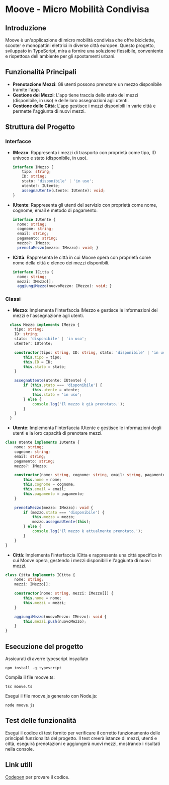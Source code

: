 # Moove - Micro Mobilità Condivisa

## Introduzione

Moove è un'applicazione di micro mobilità condivisa che offre biciclette, scooter e monopattini elettrici in diverse città europee. Questo progetto, sviluppato in TypeScript, mira a fornire una soluzione flessibile, conveniente e rispettosa dell'ambiente per gli spostamenti urbani.

## Funzionalità Principali

- **Prenotazione Mezzi**: Gli utenti possono prenotare un mezzo disponibile tramite l'app.
- **Gestione dei Mezzi**: L'app tiene traccia dello stato dei mezzi (disponibile, in uso) e delle loro assegnazioni agli utenti.
- **Gestione delle Città**: L'app gestisce i mezzi disponibili in varie città e permette l'aggiunta di nuovi mezzi.

## Struttura del Progetto

### Interfacce

- **IMezzo**: Rappresenta i mezzi di trasporto con proprietà come tipo, ID univoco e stato (disponibile, in uso).
  ```typescript
  interface IMezzo {
      tipo: string;
      ID: string;
      stato: 'disponibile' | 'in uso';
      utente?: IUtente;
      assegnaUtente(utente: IUtente): void;
  }
  ```

- **IUtente**: Rappresenta gli utenti del servizio con proprietà come nome, cognome, email e metodo di pagamento.
  ```typescript
  interface IUtente { 
    nome: string; 
    cognome: string; 
    email: string; 
    pagamento: string; 
    mezzo?: IMezzo; 
    prenotaMezzo(mezzo: IMezzo): void; }
  ```

- **ICittà**: Rappresenta le città in cui Moove opera con proprietà come nome della città e elenco dei mezzi disponibili.
  ```typescript
  interface ICitta { 
    nome: string; 
    mezzi: IMezzo[]; 
    aggiungiMezzo(nuovoMezzo: IMezzo): void; }
  ```

### Classi 

- **Mezzo**: Implementa l'interfaccia IMezzo e gestisce le informazioni dei mezzi e l'assegnazione agli utenti.
```typescript
  class Mezzo implements IMezzo {
    tipo: string;
    ID: string;
    stato: 'disponibile' | 'in uso'; 
    utente?: IUtente;

    constructor(tipo: string, ID: string, stato: 'disponibile' | 'in uso') {
        this.tipo = tipo;
        this.ID = ID;
        this.stato = stato; 
    }

    assegnaUtente(utente: IUtente) {
        if (this.stato === 'disponibile') { 
            this.utente = utente;
            this.stato = 'in uso'; 
        } else {
            console.log('Il mezzo è già prenotato.');
        }
    }
  }
  ```

- **Utente**: Implementa l'interfaccia IUtente e gestisce le informazioni degli utenti e la loro capacità di prenotare mezzi.
```typescript
class Utente implements IUtente {
    nome: string;
    cognome: string;
    email: string; 
    pagamento: string;
    mezzo?: IMezzo;

    constructor(nome: string, cognome: string, email: string, pagamento: string) {
        this.nome = nome;
        this.cognome = cognome;
        this.email = email;
        this.pagamento = pagamento;
    }

    prenotaMezzo(mezzo: IMezzo): void {
        if (mezzo.stato === 'disponibile') { 
            this.mezzo = mezzo;
            mezzo.assegnaUtente(this);
        } else {
            console.log('Il mezzo è attualmente prenotato.');
        }
    }
}
```

- **Città**: Implementa l'interfaccia ICitta e rappresenta una città specifica in cui Moove opera, gestendo i mezzi disponibili e l'aggiunta di nuovi mezzi.
```typescript
class Citta implements ICitta {
    nome: string;
    mezzi: IMezzo[]; 

    constructor(nome: string, mezzi: IMezzo[]) {
        this.nome = nome;
        this.mezzi = mezzi;
    }

    aggiungiMezzo(nuovoMezzo: IMezzo): void { 
        this.mezzi.push(nuovoMezzo);
    }
}
```

## Esecuzione del progetto

Assicurati di averre typescript insyallato
```
npm install -g typescript
```

Compila il file moove.ts:
```
tsc moove.ts
```

Esegui il file moove.js generato con Node.js:
```
node moove.js
```

## Test delle funzionalità

Esegui il codice di test fornito per verificare il corretto funzionamento delle principali funzionalità del progetto. Il test creerà istanze di mezzi, utenti e città, eseguirà prenotazioni e aggiungerà nuovi mezzi, mostrando i risultati nella console.

## Link utili

[Codepen](https://codepen.io/Ale-Doa/pen/KKOjLrx?editors=1112) per provare il codice.